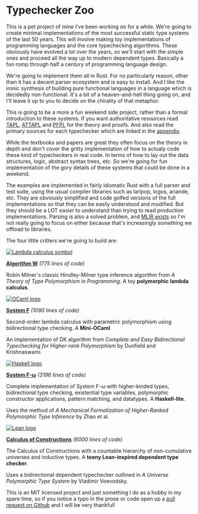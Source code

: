# Typechecker Zoo

This is a pet project of mine I've been working on for a while. We're going to create minimal implementations of the most successful static type systems of the last 50 years. This will involve making toy implementations of programming languages and the core typechecking algorithms. These obviously have evolved a lot over the years, so we'll start with the simple ones and proceed all the way up to modern dependent types. Basically a fun romp through half a century of programming language design.

We're going to implement them all in Rust. For no particularly reason, other than it has a decent parser ecosystem and is easy to install. And I like the ironic synthesis of building pure functional languages in a language which is decidedly non-functional. It's a bit of a heaven-and-hell thing going on, and I'll leave it up to you to decide on the chirality of that metaphor.

This is going to be a more a fun weekend side project, rather than a formal introduction to these systems. If you want authoritative resources read [TAPL](https://www.cis.upenn.edu/~bcpierce/tapl/), [ATTAPL](https://www.cis.upenn.edu/~bcpierce/attapl/) and [PFPL](http://profs.sci.univr.it/~merro/files/harper.pdf) for the theory and proofs. And also read the primary sources for each typechecker which are linked in the [appendix](/appendices/bibliography.md).

While the textbooks and papers are great they often focus on the theory in depth and don't cover the gritty implementation of how to actualy code these kind of typecheckers in real code. In terms of how to lay out the data structures, logic, abstract syntax trees, etc. So we're going for fun implementation of the gory details of these systems that could be done in a weekend.

The examples are implemented in fairly idiomatic Rust with a full parser and test suite, using the usual compiler libraries such as larlpop, logos, ariande, etc. They are obviously simplified and code golfed versions of the full implementations so that they can be easily understood and modified. But they should be a LOT easier to understand than trying to read production implementations. Parsing is also a solved problem, and [MLIR exists](https://www.stephendiehl.com/posts/mlir_introduction/) so I'm not really going to focus on either because that's increasingly something we offload to libraries.

The four little critters we're going to build are:

<div class="type-system-section">
<a href="./foundations/lambda-calculus.html">
<img src="lambda.png" alt="Lambda calculus symbol" class="type-system-logo">
</a>

[**Algorithm W**](./foundations/lambda-calculus.html) *(775 lines of code)*

Robin Milner's classic Hindley-Milner type inference algorithm from *A Theory of Type Polymorphism in Programming*. A toy **polymorphic lambda calculus**.
</div>

<div class="type-system-section">
<a href="./implementations/system-f/system-f.html">
<img src="ocaml.png" alt="OCaml logo" class="type-system-logo">
</a>

[**System F**](./implementations/system-f/system-f.html) *(1090 lines of code)*

Second-order lambda calculus with parametric polymorphism using bidirectional type checking. A **Mini-OCaml**

An implementation of DK algorithm from *Complete and Easy Bidirectional Typechecking for Higher-rank Polymorphism* by Dunfield and Krishnaswami.
</div>

<div class="type-system-section">
<a href="./implementations/system-f-omega/system-f-omega.html">
<img src="haskell.png" alt="Haskell logo" class="type-system-logo">
</a>

[**System F-ω**](./implementations/system-f-omega/system-f-omega.html) *(3196 lines of code)*

Complete implementation of System F-ω with higher-kinded types, bidirectional type checking, existential type variables, polymorphic constructor applications, pattern matching, and datatypes. A **Haskell-lite**.

Uses the method of *A Mechanical Formalization of Higher-Ranked Polymorphic Type Inference* by Zhao et al.
</div>

<div class="type-system-section">
<a href="./implementations/coc/calculus-of-constructions.html">
<img src="lean.png" alt="Lean logo" class="type-system-logo">
</a>

[**Calculus of Constructions**](./implementations/coc/calculus-of-constructions.html) *(6000 lines of code)*

The Calculus of Constructions with a countable hierarchy of non-cumulative universes and inductive types. A **teeny Lean-inspired dependent type checker**.

Uses a bidirectional dependent typechecker outlined in *A Universe Polymorphic Type System* by Vladimir Voevodsky.
</div>

This is an MIT licensed project and just something I do as a hobby in my spare time, so if you notice a typo in the prose or code open up a [pull request on Github](https://github.com/sdiehl/typechecker-zoo) and I will be very thankful!
